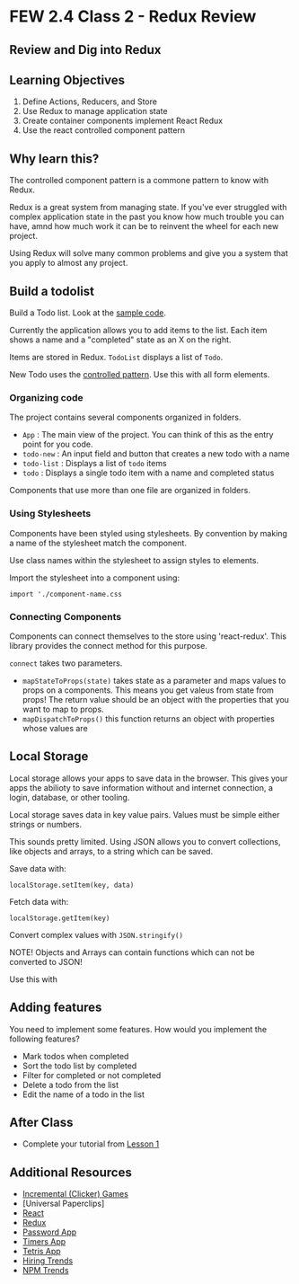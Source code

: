 # FEW 2.4 Class 2 - Redux Review 

## Review and Dig into Redux

## Learning Objectives 

1. Define Actions, Reducers, and Store
1. Use Redux to manage application state 
1. Create container components implement React Redux
1. Use the react controlled component pattern

## Why learn this?

The controlled component pattern is a commone pattern to know with Redux. 

Redux is a great system from managing state. If you've ever struggled with complex application state in the past you know how much trouble you can have, amnd how much work it can be to reinvent the wheel for each new project. 

Using Redux will solve many common problems and give you a system that you apply to almost any project. 

## Build a todolist

Build a Todo list. Look at the [sample code](https://github.com/soggybag/redux-todo). 

Currently the application allows you to add items to the list. Each item shows a name and a "completed" state as an X on the right. 

Items are stored in Redux. `TodoList` displays a list of `Todo`. 

New Todo uses the [controlled pattern](https://reactjs.org/docs/forms.html). Use this with all form elements. 

### Organizing code

The project contains several components organized in folders. 

- `App` : The main view of the project. You can think of this as the entry point for you code. 
- `todo-new` : An input field and button that creates a new todo with a name
- `todo-list` : Displays a list of `todo` items
- `todo` : Displays a single todo item with a name and completed status

Components that use more than one file are organized in folders. 

### Using Stylesheets

Components have been styled using stylesheets. By convention  by making a name of the stylesheet match the component. 

Use class names within the stylesheet to assign styles to elements. 

Import the stylesheet into a component using: 

`import './component-name.css`

### Connecting Components 

Components can connect themselves to the store using 'react-redux'. This library provides the connect method for this purpose. 

`connect` takes two parameters. 

- `mapStateToProps(state)` takes state as a parameter and maps values to props on a components. This means you get valeus from state from props! The return value should be an object with the properties that you want to map to props. 
- `mapDispatchToProps()` this function returns an object with properties whose values are 

## Local Storage 

Local storage allows your apps to save data in the browser. This gives your apps the abilioty to save information without and internet connection, a login, database, or other tooling. 

Local storage saves data in key value pairs. Values must be simple either strings or numbers. 

This sounds pretty limited. Using JSON allows you to convert collections, like objects and arrays, to a string which can be saved. 

Save data with: 

`localStorage.setItem(key, data)`

Fetch data with: 

`localStorage.getItem(key)`

Convert complex values with `JSON.stringify()`

NOTE! Objects and Arrays can contain functions which can not be converted to JSON!

Use this with 

## Adding features 

You need to implement some features. How would you implement the following features? 

- Mark todos when completed
- Sort the todo list by completed
- Filter for completed or not completed
- Delete a todo from the list
- Edit the name of a todo in the list

## After Class

- Complete your tutorial from [Lesson 1](Lesson-01.md)

## Additional Resources

- [Incremental (Clicker) Games](https://en.wikipedia.org/wiki/Incremental_game)
- [Universal Paperclips]
- [React](https://reactjs.org)
- [Redux](https://redux.js.org)
- [Password App](https://github.com/MakeSchool-Tutorials/web-7-react-redux-passwords-app)
- [Timers App](https://github.com/MakeSchool-Tutorials/web-7-react-redux-timers-app)
- [Tetris App](https://github.com/MakeSchool-Tutorials/web-7-react-redux-tetris-app) 
- [Hiring Trends](https://www.hntrends.com/2018/jun-no-signs-of-slowing-for-react.html?compare1=React&compare2=Redux&compare3=Angular+2&compare4=AngularJS)
- [NPM Trends](https://npm-stat.com/charts.html?package=react&package=vue&package=angular&package=angular%202&package=redux&from=2016-06-01&to=2018-05-31)
